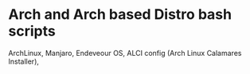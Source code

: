 # Arch and Arch based Distro bash scripts

ArchLinux, 
Manjaro,
Endeveour OS,
ALCI config (Arch Linux Calamares Installer),
